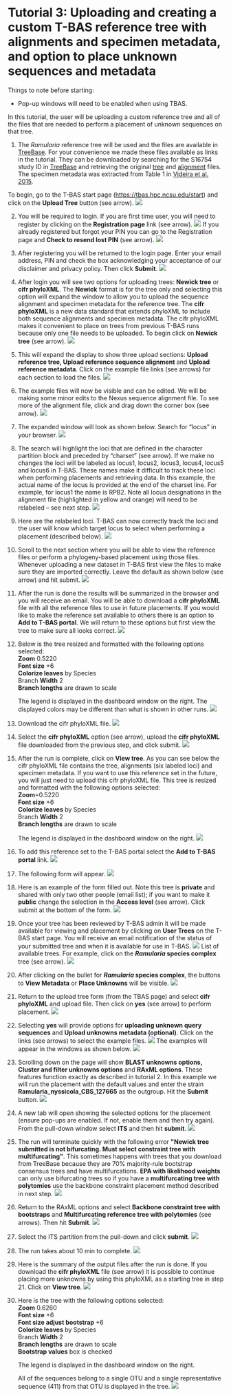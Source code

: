 # Tutorial 3: Uploading and creating a custom T-BAS reference tree with alignments and specimen metadata, and option to place unknown sequences and metadata

Things to note before starting:  
* Pop-up windows will need to be enabled when using TBAS.  

In this tutorial, the user will be uploading a custom reference tree and all of the files that are needed to perform a placement of unknown sequences on that tree. 

1. The *Ramularia* reference tree will be used and the files are available in [TreeBase](https://www.treebase.org/treebase-web/search/studySearch.html). For your convenience we made these files available as links in the tutorial. They can be downloaded by searching for the S16754 study ID in [TreeBase](https://www.treebase.org/treebase-web/search/studySearch.html) and retrieving the original [tree](http://purl.org/phylo/treebase/phylows/tree/TB2:Tr79968?format=nexus) and [alignment](https://www.treebase.org/treebase-web/search/downloadANexusFile.html?id=16754&treeid=79968) files. The specimen metadata was extracted from Table 1 in [Videira et al. 2015](https://www.ncbi.nlm.nih.gov/pmc/articles/PMC4510271/).   

To begin, go to the T-BAS start page (https://tbas.hpc.ncsu.edu/start) and click on the **Upload Tree** button (see arrow).
![](images/tbas-tutorial3/Tutorial3.1.png)

2. You will be required to login. If you are first time user, you will need to register by clicking on the **Registration page** link (see arrow).
![](images/tbas-tutorial3/Tutorial3.2.1.png)
If you already registered but forgot your PIN you can go to the Registration page and **Check to resend lost PIN** (see arrow).
![](images/tbas-tutorial3/Tutorial3.2.2.png)

3. After registering you will be returned to the login page. Enter your email address, PIN and check the box acknowledging your acceptance of our disclaimer and privacy policy. Then click **Submit**.
![](images/tbas-tutorial3/Tutorial3.3.png)

4. After login you will see two options for uploading trees: **Newick tree** or **cifr phyloXML**.  The **Newick** format is for the tree only and selecting this option will expand the window to allow you to upload the sequence alignment and specimen metadata for the reference tree. The **cifr phyloXML** is a new data standard that extends phyloXML to include both sequence alignments and specimen metadata.  The cifr phyloXML makes it convenient to place on trees from previous T-BAS runs because only one file needs to be uploaded. To begin click on **Newick tree** (see arrow).
![](images/tbas-tutorial3/Tutorial3.4.png)

5. This will expand the display to show three upload sections: **Upload reference tree, Upload reference sequence alignment** and **Upload reference metadata**.  Click on the example file links (see arrows) for each section to load the files.
![](images/tbas-tutorial3/Tutorial3.5.png)

6. The example files will now be visible and can be edited.  We will be making some minor edits to the Nexus sequence alignment file. To see more of the alignment file, click and drag down the corner box (see arrow).
![](images/tbas-tutorial3/Tutorial3.6.png)

7. The expanded window will look as shown below.  Search for “locus” in your browser.
![](images/tbas-tutorial3/Tutorial3.7.png)

8. The search will highlight the loci that are defined in the character partition block and preceded by “charset” (see arrow). If we make no changes the loci will be labeled as locus1, locus2, locus3, locus4, locus5 and locus6 in T-BAS. These names make it difficult to track these loci when performing placements and retrieving data. In this example, the actual name of the locus is provided at the end of the charset line. For example, for locus1 the name is RPB2. Note all locus designations in the alignment file (highlighted in yellow and orange) will need to be relabeled – see next step.
![](images/tbas-tutorial3/Tutorial3.8.png)

9. Here are the relabeled loci. T-BAS can now correctly track the loci and the user will know which target locus to select when performing a placement (described below).
![](images/tbas-tutorial3/Tutorial3.9.png)

10. Scroll to the next section where you will be able to view the reference files or perform a phylogeny-based placement using those files.  Whenever uploading a new dataset in T-BAS first view the files to make sure they are imported correctly.  Leave the default as shown below (see arrow) and hit submit.
![](images/tbas-tutorial3/Tutorial3.10.png)

11. After the run is done the results will be summarized in the browser and you will receive an email. You will be able to download a **cifr phyloXML** file with all the reference files to use in future placements. If you would like to make the reference set available to others there is an option to **Add to T-BAS portal**. We will return to these options but first view the tree to make sure all looks correct.
![](images/tbas-tutorial3/Tutorial3.11.png)

12. Below is the tree resized and formatted with the following options selected:     
    **Zoom** 0.5220   
    **Font size** +6  
    **Colorize leaves** by Species  
    Branch **Width** 2  
    **Branch lengths** are drawn to scale  
    
    The legend is displayed in the dashboard window on the right. The displayed colors may be different than what is shown in other runs.
![](images/tbas-tutorial3/Tutorial3.12.png)

13. Download the cifr phyloXML file.
![](images/tbas-tutorial3/Tutorial3.13.png)

14. Select the **cifr phyloXML** option (see arrow), upload the **cifr phyloXML** file downloaded from the previous step, and click submit.
![](images/tbas-tutorial3/Tutorial3.14.png)

15. After the run is complete, click on **View tree**. As you can see below the cifr phyloXML file contains the tree, alignments (six labeled loci) and specimen metadata. If you want to use this reference set in the future, you will just need to upload this cifr phyloXML file. This tree is resized and formatted with the following options selected:   
    **Zoom**=0.5220  
    **Font size** +6  
    **Colorize leaves** by Species  
    Branch **Width** 2  
    **Branch lengths** are drawn to scale  
    
    The legend is displayed in the dashboard window on the right.
![](images/tbas-tutorial3/Tutorial3.15.png)

16. To add this reference set to the T-BAS portal select the **Add to T-BAS portal** link.
![](images/tbas-tutorial3/Tutorial3.16.png)

17. The following form will appear.
![](images/tbas-tutorial3/Tutorial3.17.png)

18. Here is an example of the form filled out. Note this tree is **private** and shared with only two other people (email list); if you want to make it **public** change the selection in the **Access level** (see arrow). Click submit at the bottom of the form.
![](images/tbas-tutorial3/Tutorial3.18.png)

19. Once your tree has been reviewed by T-BAS admin it will be made available for viewing and placement by clicking on **User Trees** on the T-BAS start page. You will receive an email notification of the status of your submitted tree and when it is available for use in T-BAS.
![](images/tbas-tutorial3/Tutorial3.19.1.png)
List of available trees. For example, click on the **_Ramularia_ species complex** tree (see arrow).
![](images/tbas-tutorial3/Tutorial3.19.2.png)

20. After clicking on the bullet for **_Ramularia_ species complex**, the buttons to **View Metadata** or **Place Unknowns** will be visible.
![](images/tbas-tutorial3/Tutorial3.20.png)

21. Return to the upload tree form (from the TBAS page) and select **cifr phyloXML** and upload file.  Then click on **yes** (see arrow) to perform placement.
![](images/tbas-tutorial3/Tutorial3.21.png)

22. Selecting **yes** will provide options for **uploading unknown query sequences** and **Upload unknowns metadata (optional)**. Click on the links (see arrows) to select the example files.
![](images/tbas-tutorial3/Tutorial3.22.1.png)
The examples will appear in the windows as shown below.
![](images/tbas-tutorial3/Tutorial3.22.2.png)

23. Scrolling down on the page will show **BLAST unknowns options, Cluster and filter unknowns options** and **RAxML options**.  These features function exactly as described in tutorial 2.  In this example we will run the placement with the default values and enter the strain **Ramularia_nyssicola_CBS_127665** as the outgroup.  Hit the **Submit** button.
![](images/tbas-tutorial3/Tutorial3.23.png)

24. A new tab will open showing the selected options for the placement (ensure pop-ups are enabled. If not, enable them and then try again). From the pull-down window select **ITS** and then hit **submit**.
![](images/tbas-tutorial3/Tutorial3.24.png)

25. The run will terminate quickly with the following error **"Newick tree submitted is not bifurcating. Must select constraint tree with multifurcating"**.  This sometimes happens with trees that you download from TreeBase because they are 70% majority-rule bootstrap consensus trees and have multifurcations. **EPA with likelihood weights** can only use bifurcating trees so if you have a **multifurcating tree with polytomies** use the backbone constraint placement method described in next step.
![](images/tbas-tutorial3/Tutorial3.25.png)

26. Return to the RAxML options and select **Backbone constraint tree with bootstraps** and **Multifurcating reference tree with polytomies** (see arrows).  Then hit **Submit**.
![](images/tbas-tutorial3/Tutorial3.26.png)

27. Select the ITS partition from the pull-down and click **submit**.
![](images/tbas-tutorial3/Tutorial3.27.png)

28. The run takes about 10 min to complete.
![](images/tbas-tutorial3/Tutorial3.28.png)

29. Here is the summary of the output files after the run is done. If you download the **cifr phyloXML** file (see arrow) it is possible to continue placing more unknowns by using this phyloXML as a starting tree in step 21. Click on **View tree**.
![](images/tbas-tutorial3/Tutorial3.29.png)

30. Here is the tree with the following options selected:  
    **Zoom** 0.6260  
    **Font size** +6  
    **Font size adjust bootstrap** +6  
    **Colorize leaves** by Species  
    Branch **Width** 2  
    **Branch lengths** are drawn to scale  
    **Bootstrap values** box is checked  
    
    The legend is displayed in the dashboard window on the right.  
    
    All of the sequences belong to a single OTU and a single representative sequence (411) from that OTU is displayed in the tree.
![](images/tbas-tutorial3/Tutorial3.30.png)
